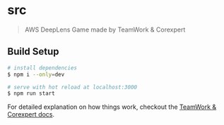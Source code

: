 # src

> AWS DeepLens Game made by TeamWork & Corexpert

## Build Setup

``` bash
# install dependencies
$ npm i --only=dev

# serve with hot reload at localhost:3000
$ npm run start
```

For detailed explanation on how things work, checkout the [TeamWork & Corexpert docs](https://git.teamwork.net/InTW-it/deeplens-game/blob/master/README.md).
